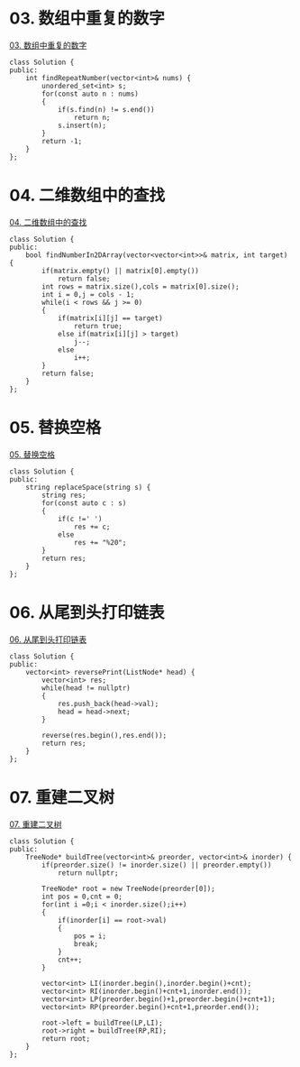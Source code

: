 #  03. 数组中重复的数字

[ 03. 数组中重复的数字](https://leetcode-cn.com/problems/shu-zu-zhong-zhong-fu-de-shu-zi-lcof/)

```
class Solution {
public:
    int findRepeatNumber(vector<int>& nums) {
		unordered_set<int> s;
		for(const auto n : nums)
		{
			if(s.find(n) != s.end())
				return n;
			s.insert(n);
		}	
		return -1;
    }
};
```

# 04. 二维数组中的查找

[04. 二维数组中的查找](https://leetcode-cn.com/problems/er-wei-shu-zu-zhong-de-cha-zhao-lcof/)

```
class Solution {
public:
    bool findNumberIn2DArray(vector<vector<int>>& matrix, int target) {
		if(matrix.empty() || matrix[0].empty())
			return false;
		int rows = matrix.size(),cols = matrix[0].size();
		int i = 0,j = cols - 1;
		while(i < rows && j >= 0)
		{
			if(matrix[i][j] == target)
				return true;
			else if(matrix[i][j] > target)
				j--;
			else
				i++;
		}	
		return false;
    }
};
```

# 05. 替换空格

[ 05. 替换空格](https://leetcode-cn.com/problems/ti-huan-kong-ge-lcof/)

```
class Solution {
public:
    string replaceSpace(string s) {
		string res;
		for(const auto c : s)
		{
			if(c !=' ')
				res += c;
			else
				res += "%20";
		}
		return res;
    }
};
```

# 06. 从尾到头打印链表

[06. 从尾到头打印链表](https://leetcode-cn.com/problems/cong-wei-dao-tou-da-yin-lian-biao-lcof/)

```
class Solution {
public:
    vector<int> reversePrint(ListNode* head) {
        vector<int> res;
        while(head != nullptr)
        {
            res.push_back(head->val);
            head = head->next;
        }

        reverse(res.begin(),res.end());
        return res;
    }
};
```

# 07. 重建二叉树

[07. 重建二叉树](https://leetcode-cn.com/problems/zhong-jian-er-cha-shu-lcof/)

```
class Solution {
public:
    TreeNode* buildTree(vector<int>& preorder, vector<int>& inorder) {
		if(preorder.size() != inorder.size() || preorder.empty())
			return nullptr;
		
		TreeNode* root = new TreeNode(preorder[0]);
		int pos = 0,cnt = 0;
		for(int i =0;i < inorder.size();i++)
		{
			if(inorder[i] == root->val)
			{
				pos = i;
				break;
			}
			cnt++;
		}
	
		vector<int> LI(inorder.begin(),inorder.begin()+cnt);
		vector<int> RI(inorder.begin()+cnt+1,inorder.end());
		vector<int> LP(preorder.begin()+1,preorder.begin()+cnt+1);
		vector<int> RP(preorder.begin()+cnt+1,preorder.end());
		
		root->left = buildTree(LP,LI);
		root->right = buildTree(RP,RI);		
		return root;
    }
};
```

























